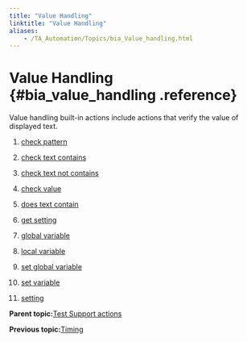 ```yaml
--- 
title: "Value Handling"
linktitle: "Value Handling"
aliases: 
    - /TA_Automation/Topics/bia_Value_handling.html
---
```

# Value Handling {#bia_value_handling .reference}

Value handling built-in actions include actions that verify the value of displayed text.

1.  [check pattern](../../TA_Automation/Topics/bia_check_pattern.html)  

2.  [check text contains](../../TA_Automation/Topics/bia_check_text_contains.html)  

3.  [check text not contains](../../TA_Automation/Topics/bia_check_text_not_contains.html)  

4.  [check value](../../TA_Automation/Topics/bia_check_value.html)  

5.  [does text contain](../../TA_Automation/Topics/bia_does_text_contain.html)  

6.  [get setting](../../TA_Automation/Topics/bia_get_setting.html)  

7.  [global variable](../../TA_Automation/Topics/bia_global_variable.html)  

8.  [local variable](../../TA_Automation/Topics/bia_local_variable.html)  

9.  [set global variable](../../TA_Automation/Topics/bia_set_global_variable.html)  

10. [set variable](../../TA_Automation/Topics/bia_set_variable.html)  

11. [setting](../../TA_Automation/Topics/bia_setting.html)  


**Parent topic:**[Test Support actions](../../TA_Automation/Topics/bia_Test_Support.html)

**Previous topic:**[Timing](../../TA_Automation/Topics/bia_Timing.html)

